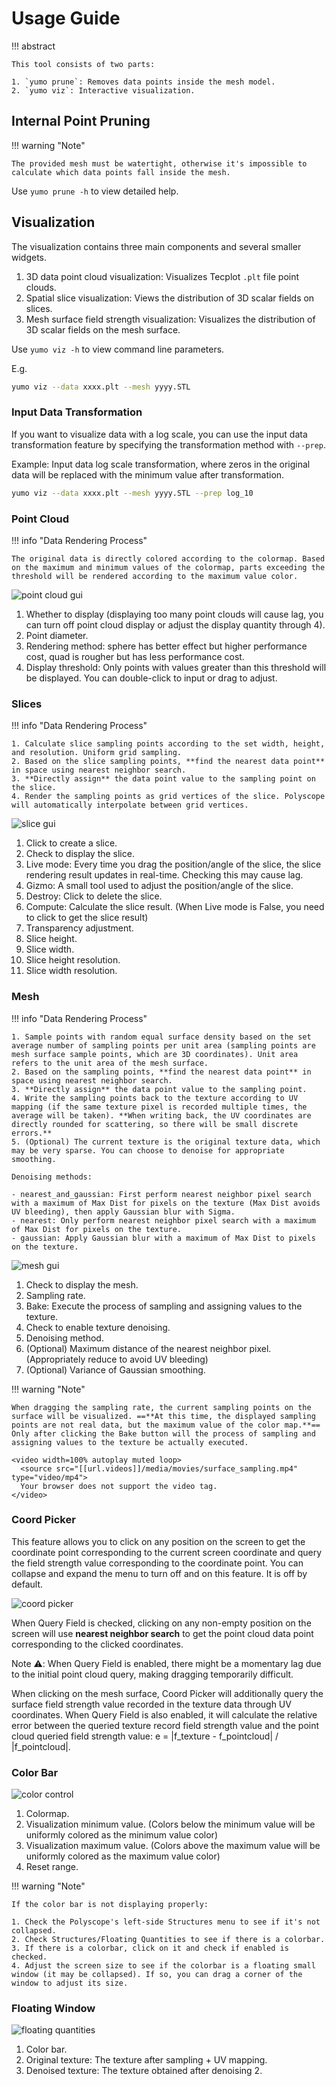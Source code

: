 # Usage Guide

!!! abstract

    This tool consists of two parts:

    1. `yumo prune`: Removes data points inside the mesh model.
    2. `yumo viz`: Interactive visualization.

## Internal Point Pruning

!!! warning "Note"

    The provided mesh must be watertight, otherwise it's impossible to calculate which data points fall inside the mesh.

Use `yumo prune -h` to view detailed help.

## Visualization

The visualization contains three main components and several smaller widgets.

1. 3D data point cloud visualization: Visualizes Tecplot `.plt` file point clouds.
2. Spatial slice visualization: Views the distribution of 3D scalar fields on slices.
3. Mesh surface field strength visualization: Visualizes the distribution of 3D scalar fields on the mesh surface.

Use `yumo viz -h` to view command line parameters.

E.g.

```bash
yumo viz --data xxxx.plt --mesh yyyy.STL
```

### Input Data Transformation

If you want to visualize data with a log scale, you can use the input data transformation feature by specifying the transformation method with `--prep`.

Example: Input data log scale transformation, where zeros in the original data will be replaced with the minimum value after transformation.

```bash
yumo viz --data xxxx.plt --mesh yyyy.STL --prep log_10
```

### Point Cloud

!!! info "Data Rendering Process"

    The original data is directly colored according to the colormap. Based on the maximum and minimum values of the colormap, parts exceeding the threshold will be rendered according to the maximum value color.

![point cloud gui]([[url.prefix]]/media/points.jpg)

1. Whether to display (displaying too many point clouds will cause lag, you can turn off point cloud display or adjust the display quantity through 4).
2. Point diameter.
3. Rendering method: sphere has better effect but higher performance cost, quad is rougher but has less performance cost.
4. Display threshold: Only points with values greater than this threshold will be displayed. You can double-click to input or drag to adjust.

### Slices

!!! info "Data Rendering Process"

    1. Calculate slice sampling points according to the set width, height, and resolution. Uniform grid sampling.
    2. Based on the slice sampling points, **find the nearest data point** in space using nearest neighbor search.
    3. **Directly assign** the data point value to the sampling point on the slice.
    4. Render the sampling points as grid vertices of the slice. Polyscope will automatically interpolate between grid vertices.

![slice gui]([[url.prefix]]/media/slice.jpg)

1. Click to create a slice.
2. Check to display the slice.
3. Live mode: Every time you drag the position/angle of the slice, the slice rendering result updates in real-time. Checking this may cause lag.
4. Gizmo: A small tool used to adjust the position/angle of the slice.
5. Destroy: Click to delete the slice.
6. Compute: Calculate the slice result. (When Live mode is False, you need to click to get the slice result)
7. Transparency adjustment.
8. Slice height.
9. Slice width.
10. Slice height resolution.
11. Slice width resolution.

### Mesh

!!! info "Data Rendering Process"

    1. Sample points with random equal surface density based on the set average number of sampling points per unit area (sampling points are mesh surface sample points, which are 3D coordinates). Unit area refers to the unit area of the mesh surface.
    2. Based on the sampling points, **find the nearest data point** in space using nearest neighbor search.
    3. **Directly assign** the data point value to the sampling point.
    4. Write the sampling points back to the texture according to UV mapping (if the same texture pixel is recorded multiple times, the average will be taken). **When writing back, the UV coordinates are directly rounded for scattering, so there will be small discrete errors.**
    5. (Optional) The current texture is the original texture data, which may be very sparse. You can choose to denoise for appropriate smoothing.

    Denoising methods:

    - nearest_and_gaussian: First perform nearest neighbor pixel search with a maximum of Max Dist for pixels on the texture (Max Dist avoids UV bleeding), then apply Gaussian blur with Sigma.
    - nearest: Only perform nearest neighbor pixel search with a maximum of Max Dist for pixels on the texture.
    - gaussian: Apply Gaussian blur with a maximum of Max Dist to pixels on the texture.

![mesh gui]([[url.prefix]]/media/mesh.jpg)

1. Check to display the mesh.
2. Sampling rate.
3. Bake: Execute the process of sampling and assigning values to the texture.
4. Check to enable texture denoising.
5. Denoising method.
6. (Optional) Maximum distance of the nearest neighbor pixel. (Appropriately reduce to avoid UV bleeding)
7. (Optional) Variance of Gaussian smoothing.

!!! warning "Note"

    When dragging the sampling rate, the current sampling points on the surface will be visualized. ==**At this time, the displayed sampling points are not real data, but the maximum value of the color map.**==
    Only after clicking the Bake button will the process of sampling and assigning values to the texture be actually executed.

    <video width=100% autoplay muted loop>
      <source src="[[url.videos]]/media/movies/surface_sampling.mp4" type="video/mp4">
      Your browser does not support the video tag.
    </video>

### Coord Picker

This feature allows you to click on any position on the screen to get the coordinate point corresponding to the current screen coordinate and query the field strength value corresponding to the coordinate point.
You can collapse and expand the menu to turn off and on this feature. It is off by default.

![coord picker]([[url.prefix]]/media/coord_picker.jpg)

When Query Field is checked, clicking on any non-empty position on the screen will use **nearest neighbor search** to get the point cloud data point corresponding to the clicked coordinates.

Note ⚠️: When Query Field is enabled, there might be a momentary lag due to the initial point cloud query, making dragging temporarily difficult.

When clicking on the mesh surface, Coord Picker will additionally query the surface field strength value recorded in the texture data through UV coordinates.
When Query Field is also enabled, it will calculate the relative error between the queried texture record field strength value and the point cloud queried field strength value: e = |f_texture - f_pointcloud| / |f_pointcloud|.

### Color Bar

![color control]([[url.prefix]]/media/color_control.jpg)

1. Colormap.
2. Visualization minimum value. (Colors below the minimum value will be uniformly colored as the minimum value color)
3. Visualization maximum value. (Colors above the maximum value will be uniformly colored as the maximum value color)
4. Reset range.

!!! warning "Note"

    If the color bar is not displaying properly:

    1. Check the Polyscope's left-side Structures menu to see if it's not collapsed.
    2. Check Structures/Floating Quantities to see if there is a colorbar.
    3. If there is a colorbar, click on it and check if enabled is checked.
    4. Adjust the screen size to see if the colorbar is a floating small window (it may be collapsed). If so, you can drag a corner of the window to adjust its size.

### Floating Window

![floating quantities]([[url.prefix]]/media/floating.jpg)

1. Color bar.
2. Original texture: The texture after sampling + UV mapping.
3. Denoised texture: The texture obtained after denoising 2.
